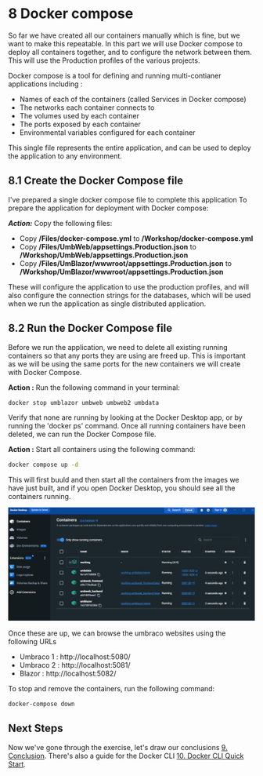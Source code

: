 # 8 Docker compose

So far we have created all our containers manually which is fine, but we want to make this repeatable. In this part we will use Docker compose to deploy all containers together, and to configure the network between them. This will use the Production profiles of the various projects.

Docker compose is a tool for defining and running multi-contianer applications including :

- Names of each of the containers (called Services in Docker compose)
- The networks each container connects to
- The volumes used by each container
- The ports exposed by each container
- Environmental variables configured for each container

This single file represents the entire application, and can be used to deploy the application to any environment.

## 8.1 Create the Docker Compose file

I've prepared a single docker compose file to complete this application To prepare the application for deployment with Docker compose:

***Action:*** Copy the following files:

- Copy **/Files/docker-compose.yml** to **/Workshop/docker-compose.yml**
- Copy **/Files/UmbWeb/appsettings.Production.json** to **/Workshop/UmbWeb/appsettings.Production.json**
- Copy **/Files/UmBlazor/wwwroot/appsettings.Production.json** to **/Workshop/UmBlazor/wwwroot/appsettings.Production.json**

These will configure the application to use the production profiles, and will also configure the connection strings for the databases, which will be used when we run the application as single distributed application.

## 8.2 Run the Docker Compose file

Before we run the application, we need to delete all existing running containers so that any ports they are using are freed up. This is important as we will be using the same ports for the new containers we will create with Docker Compose.

**Action :** Run the following command in your terminal:

```bash
docker stop umblazor umbweb umbweb2 umbdata
```

Verify that none are running by looking at the Docker Desktop app, or by running the 'docker ps' command. Once all running containers have been deleted, we can run the Docker Compose file.


**Action :** Start all containers using the following command:

```bash
docker compose up -d
```

This will first buuld and then start all the containers from the images we have just built, and if you open Docker Desktop, you should see all the containers running.

![Alt text](media/9_DockerCompose.png)

Once these are up, we can browse the umbraco websites using the following URLs

- Umbraco 1 : http://localhost:5080/ 
- Umbraco 2 : http://localhost:5081/
- Blazor : http://localhost:5082/

To stop and remove the containers, run the following command:

```bash
docker-compose down 
```

## Next Steps 

Now we've gone through the exercise, let's draw our conclusions [9. Conclusion](9-Conclusion.md). There's also a guide for the Docker CLI [10. Docker CLI Quick Start](10-Docker-CLI-Quick-Start.md).